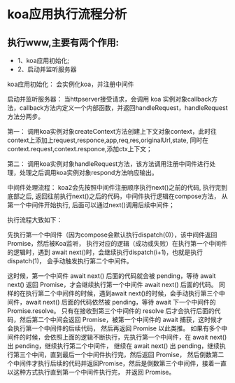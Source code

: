 # koa应用执行流程分析

## 执行www,主要有两个作用:
* 1、koa应用初始化;
* 2、启动并监听服务器

koa应用初始化：
会实例化koa，并注册中间件

启动并监听服务器：
当httpserver接受请求，会调用 koa 实例对象callback方法，callback方法内定义一个内部函数，并返回handleRequest，handleRequest方法分两步。

第一：
调用koa实例对象createContext方法创建上下文对象context，此时往context上添加上request,responce,app,req,res,originalUrl,state,
同时在context.request,context.responce,添加ctx上下文；

第二：
调用koa实例对象handleRequest方法，该方法调用注册中间件进行处理，处理之后调用koa实例对象respond方法响应输出。

中间件处理流程：
koa2会先按照中间件注册顺序执行next()之前的代码, 执行完到底部之后, 返回往前执行next()之后的代码，中间件执行逻辑在compose方法，
从第一个中间件开始执行, 后面可以通过next()调用后续中间件；

执行流程大致如下：

先执行第一个中间件（因为compose会默认执行dispatch(0)），该中间件返回 Promise，然后被Koa监听，
执行对应的逻辑（成功或失败）在执行第一个中间件的逻辑时，遇到 await next()时，会继续执行dispatch(i+1)，也就是执行 dispatch(1)，
会手动触发执行第二个中间件。

这时候，第一个中间件 await next() 后面的代码就会被 pending，等待 await next() 返回 Promise，才会继续执行第一个中间件 await next() 后面的代码。
同样的在执行第二个中间件的时候，遇到await next()的时候，会手动执行第三个中间件，await next() 后面的代码依然被 pending，等待 await 下一个中间件的Promise.resolve。
只有在接收到第三个中间件的 resolve 后才会执行后面的代码，然后第二个中间会返回 Promise，被第一个中间件的 await 捕获，这时候才会执行第一个中间件的后续代码，
然后再返回 Promise 以此类推。
如果有多个中间件的时候，会依照上面的逻辑不断执行，先执行第一个中间件，在 await next() 出 pending，继续执行第二个中间件，
继续在 await next() 出 pending，继续执行第三个中间，直到最后一个中间件执行完，然后返回 Promise，
然后倒数第二个中间件才执行后续的代码并返回Promise，然后是倒数第三个中间件，接着一直以这种方式执行直到第一个中间件执行完，
并返回 Promise。
